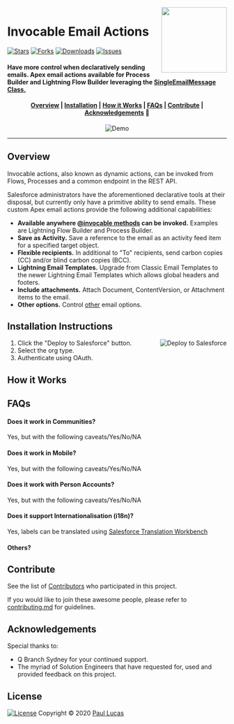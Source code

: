 <img align="right" width="150" src="https://qbranch-sydney.s3-ap-southeast-2.amazonaws.com/qbranch_logo.gif">

# Invocable Email Actions

[![Stars][stars-shield]][repository-url] [![Forks][forks-shield]][repository-url] [![Downloads][downloads-shield]][downloads-url] [![Issues][issues-shield]][issues-url]

#### Have more control when declaratively sending emails. Apex email actions available for Process Builder and Lightning Flow Builder leveraging the <a href="https://developer.salesforce.com/docs/atlas.en-us.apexcode.meta/apexcode/apex_classes_email_outbound_single.htm">SingleEmailMessage Class.</a>

		
<h4 align="center">
	<a href="#overview">Overview</a> |
	<a href="#installation-instructions">Installation</a> |
	<a href="#how-it-works">How it Works</a> |
	<a href="#faqs">FAQs</a> |
	<a href="#contributing">Contribute</a> |
	<a href="#acknowledgements">Acknowledgements</a> 🥰
</h4>

<p align="center">
  <img alt="Demo" src="images/demo.gif">
</p>

---
	

## Overview
Invocable actions, also known as dynamic actions, can be invoked from Flows, Processes and a common endpoint in the REST API. 

Salesforce administrators have the aforementioned declarative tools at their disposal, but currently only have a primitive ability to send emails. These custom Apex email actions provide the following additional capabilities:

- **Available anywhere [@invocable methods](https://developer.salesforce.com/docs/atlas.en-us.apexcode.meta/apexcode/apex_classes_annotation_InvocableMethod.htm) can be invoked.** Examples are Lightning Flow Builder and Process Builder.
- **Save as Activity.** Save a reference to the email as an activity feed item for a specified target object.
- **Flexible recipients.** In additional to "To" recipients, send carbon copies (CC) and/or blind carbon copies (BCC).
- **Lightning Email Templates.** Upgrade from Classic Email Templates to the newer Lightning Email Templates which allows global headers and footers.
- **Include attachments.**  Attach Document, ContentVersion, or Attachment items to the email.
- **Other options.** Control [other](https://developer.salesforce.com/docs/atlas.en-us.apexcode.meta/apexcode/apex_classes_email_outbound_single.htm#apex_Messaging_SingleEmailMessage_constructors) email options.


## Installation Instructions
<a style="margin-right: 40%;" href="https://githubsfdeploy.herokuapp.com?owner=paull10au&repo=qsyd_InvocableEmailActions&ref=master">
  <img align="right" alt="Deploy to Salesforce"
       src="https://raw.githubusercontent.com/afawcett/githubsfdeploy/master/src/main/webapp/resources/img/deploy.png">
</a>

1. Click the "Deploy to Salesforce" button.
2. Select the org type.
3. Authenticate using OAuth.


## How it Works



## FAQs

#### Does it work in Communities?
Yes, but with the following caveats/Yes/No/NA

#### Does it work in Mobile?
Yes, but with the following caveats/Yes/No/NA

#### Does it work with Person Accounts?
Yes, but with the following caveats/Yes/No/NA

#### Does it support Internationalisation (i18n)?
Yes, labels can be translated using [Salesforce Translation Workbench](https://help.salesforce.com/articleView?id=workbench_overview.htm&type=5)

#### Others?


## Contribute

See the list of [Contributors][contributors-url] who participated in this project.

If you would like to join these awesome people, please refer to [contributing.md](/contributing.md) for guidelines.

## Acknowledgements

Special thanks to:

- Q Branch Sydney for your continued support.
- The myriad of Solution Engineers that have requested for, used and provided feedback on this project. 


## License

[![License][license-shield]][license-url] Copyright © 2020 [Paul Lucas][author-url]


<!--- Images -->
[stars-shield]: https://img.shields.io/github/stars/paull10au/qsyd_InvocableEmailActions?style=flat-square&color=green
[forks-shield]: https://img.shields.io/github/forks/paull10au/qsyd_InvocableEmailActions?style=flat-square
[version-shield]: https://img.shields.io/github/tag/paull10au/qsyd_InvocableEmailActions?label=release&color=green
[downloads-shield]: https://img.shields.io/github/downloads/paull10au/qsyd_InvocableEmailActions/total?style=flat-square&color=violet
[issues-shield]: https://img.shields.io/github/issues-raw/paull10au/qsyd_InvocableEmailActions?style=flat-square&color=red
[license-shield]: https://img.shields.io/badge/License-MIT-yellow.svg

<!--- Urls -->
[repository-url]: https://github.com/paull10au/qsyd_InvocableEmailActions
[version-url]: https://github.com/paull10au/qsyd_InvocableEmailActions/wiki/Release-Notes
[downloads-url]: https://github.com/paull10au/qsyd_InvocableEmailActions/releases
[issues-url]: https://github.com/paull10au/qsyd_InvocableEmailActions/issues
[license-url]: http://opensource.org/licenses/MIT
[author-url]: http://github.com/paull10au
[contributors-url]: https://github.com/paull10au/qsyd_InvocableEmailActions/contributors
